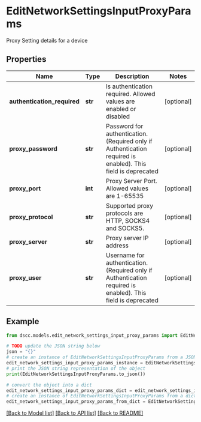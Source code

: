 # EditNetworkSettingsInputProxyParams

Proxy Setting details for a device

## Properties

Name | Type | Description | Notes
------------ | ------------- | ------------- | -------------
**authentication_required** | **str** | Is authentication required. Allowed values are enabled or disabled | [optional] 
**proxy_password** | **str** | Password for authentication. (Required only if Authentication required is enabled). This field is deprecated | [optional] 
**proxy_port** | **int** | Proxy Server Port. Allowed values are 1-65535 | [optional] 
**proxy_protocol** | **str** | Supported proxy protocols are HTTP, SOCKS4 and SOCKS5. | [optional] 
**proxy_server** | **str** | Proxy server IP address | [optional] 
**proxy_user** | **str** | Username for authentication. (Required only if Authentication required is enabled). This field is deprecated | [optional] 

## Example

```python
from dscc.models.edit_network_settings_input_proxy_params import EditNetworkSettingsInputProxyParams

# TODO update the JSON string below
json = "{}"
# create an instance of EditNetworkSettingsInputProxyParams from a JSON string
edit_network_settings_input_proxy_params_instance = EditNetworkSettingsInputProxyParams.from_json(json)
# print the JSON string representation of the object
print(EditNetworkSettingsInputProxyParams.to_json())

# convert the object into a dict
edit_network_settings_input_proxy_params_dict = edit_network_settings_input_proxy_params_instance.to_dict()
# create an instance of EditNetworkSettingsInputProxyParams from a dict
edit_network_settings_input_proxy_params_from_dict = EditNetworkSettingsInputProxyParams.from_dict(edit_network_settings_input_proxy_params_dict)
```
[[Back to Model list]](../README.md#documentation-for-models) [[Back to API list]](../README.md#documentation-for-api-endpoints) [[Back to README]](../README.md)


